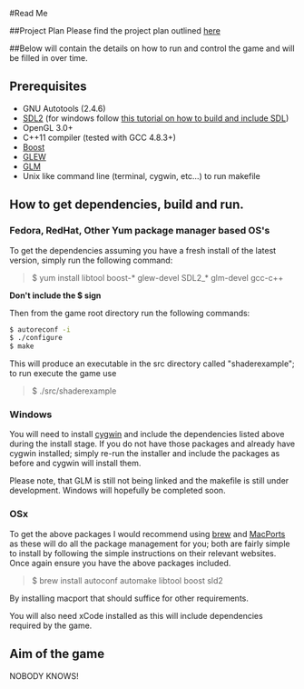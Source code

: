 #Read Me

##Project Plan
Please find the project plan outlined [here](https://github.com/MADAMULLAC/GAHM/blob/master/ProjectPlan.md "Project Plan")

##Below will contain the details on how to run and control the game and will be filled in over time.

## Prerequisites
- GNU Autotools (2.4.6)
- [SDL2](https://www.libsdl.org/) (for windows follow [this tutorial on how to build and include SDL](http://www.libsdl.org/extras/win32/cygwin/README.txt "SDL windows Tutorial link"))
- OpenGL 3.0+
- C++11 compiler (tested with GCC 4.8.3+)
- [Boost](http://www.boost.org/)
- [GLEW](http://glew.sourceforge.net/)
- [GLM](http://glm.g-truc.net/)
- Unix like command line (terminal, cygwin, etc…) to run makefile

## How to get dependencies, build and run.

### Fedora, RedHat, Other Yum package manager based OS's


To get the dependencies assuming you have a fresh install of the latest version, simply run the following command:

> $ yum install libtool boost-* glew-devel SDL2_* glm-devel gcc-c++

**Don't include the $ sign**

Then from the game root directory run the following commands:

``` bash
$ autoreconf -i
$ ./configure
$ make
```

This will produce an executable in the src directory called "shaderexample"; to run execute the game use
> $ ./src/shaderexample

### Windows
You will need to install [cygwin](https://www.cygwin.com/) and include the dependencies listed above during the install stage.
If you do not have those packages and already have cygwin installed; simply re-run the installer and include the packages as before
and cygwin will install them.

Please note, that GLM is still not being linked and the makefile is still under development. Windows will hopefully be completed soon.

### OSx
To get the above packages I would recommend using [brew](http://brew.sh/) and [MacPorts](https://www.macports.org/) as these will do all the package management for you; both are fairly simple to install by following the simple instructions on their relevant websites.
Once again ensure you have the above packages included. 

> $ brew install autoconf automake libtool boost sld2

By installing macport that should suffice for other requirements.

You will also need xCode installed as this will include dependencies required by the game.

## Aim of the game

NOBODY KNOWS!
